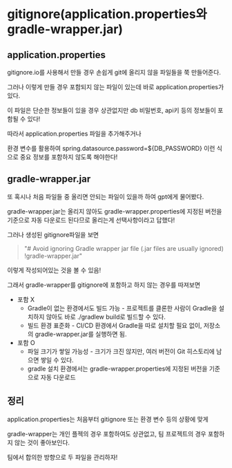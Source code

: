 gitignore(application.properties와 gradle-wrapper.jar)
==

application.properties
--
gitignore.io를 사용해서 만들 경우 손쉽게 git에 올리지 않을 파일들을 쭉 만들어준다.

그러나 이렇게 만들 경우 포함되지 않는 파일이 있는데 바로 application.properties가 있다.

이 파일은 단순한 정보들이 있을 경우 상관없지만 db 비밀번호, api키 등의 정보들이 포함될 수 있다!

따라서 application.properties 파일을 추가해주거나

환경 변수를 활용하여 spring.datasource.password=${DB_PASSWORD} 이런 식으로 중요 정보를 포함하지 않도록 해야한다!

gradle-wrapper.jar
--
또 혹시나 처음 파일들 중 올리면 안되는 파일이 있을까 하여 gpt에게 물어봤다.

gradle-wrapper.jar는 올리지 않아도 gradle-wrapper.properties에 지정된 버전을 기준으로 자동 다운로드 된다므로 올리는게 선택사항이라고 답했다!

그러나 생성된 gitignore파일을 보면

> "# Avoid ignoring Gradle wrapper jar file (.jar files are usually ignored)
!gradle-wrapper.jar"

이렇게 작성되어있는 것을 볼 수 있음!

그래서 gradle-wrapper를 gitignore에 포함하고 하지 않는 경우를 따져보면
- 포함 X
    - Gradle이 없는 환경에서도 빌드 가능 - 프로젝트를 클론한 사람이 Gradle을 설치하지 않아도 바로 ./gradlew build로 빌드할 수 있다.
    - 빌드 환경 표준화 - 
   CI/CD 환경에서 Gradle을 따로 설치할 필요 없이, 저장소의 gradle-wrapper.jar를 실행하면 됨.
- 포함 O
    - 파일 크기가 쌓일 가능성 - 크기가 크진 않지만, 여러 버전이 Git 히스토리에 남으면 쌓일 수 있다.
    - gradle 설치 환경에서는 gradle-wrapper.properties에 지정된 버전을 기준으로 자동 다운로드

정리
--
application.properties는 처음부터 gitignore 또는 환경 변수 등의 상황에 맞게

gradle-wrapper는 개인 플젝의 경우 포함하여도 상관없고, 
팀 프로젝트의 경우 포함하지 않는 것이 좋아보인다.

팀에서 합의한 방향으로 두 파일을 관리하자!